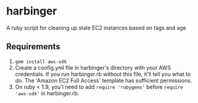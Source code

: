 harbinger
=========

A ruby script for cleaning up stale EC2 instances based on tags and age

Requirements
------------
 1. `gem install aws-sdk`
 2. Create a config.yml file in harbinger's directory with your AWS credentials.  If you run harbinger.rb without this file, it'll tell you what to do.  The 'Amazon EC2 Full Access' template has sufficient permissions.
 3. On ruby < 1.9, you'l need to add `require 'rubygems'` before `require 'aws-sdk'` in harbinger.rb.
